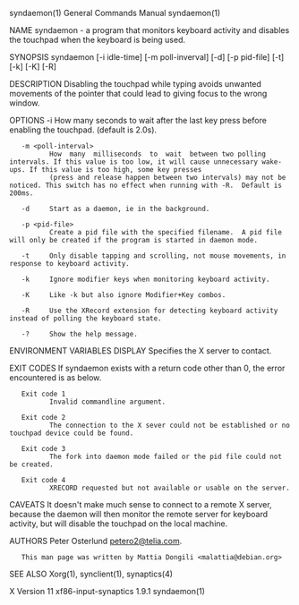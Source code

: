 syndaemon(1)                                                                     General Commands Manual                                                                     syndaemon(1)

NAME
       syndaemon - a program that monitors keyboard activity and disables the touchpad when the keyboard is being used.

SYNOPSIS
       syndaemon [-i idle-time] [-m poll-inverval] [-d] [-p pid-file] [-t] [-k] [-K] [-R]

DESCRIPTION
       Disabling the touchpad while typing avoids unwanted movements of the pointer that could lead to giving focus to the wrong window.

OPTIONS
       -i <idle-time>
              How many seconds to wait after the last key press before enabling the touchpad.  (default is 2.0s).

       -m <poll-interval>
              How  many  milliseconds  to  wait  between two polling intervals. If this value is too low, it will cause unnecessary wake-ups. If this value is too high, some key presses
              (press and release happen between two intervals) may not be noticed. This switch has no effect when running with -R.  Default is 200ms.

       -d     Start as a daemon, ie in the background.

       -p <pid-file>
              Create a pid file with the specified filename.  A pid file will only be created if the program is started in daemon mode.

       -t     Only disable tapping and scrolling, not mouse movements, in response to keyboard activity.

       -k     Ignore modifier keys when monitoring keyboard activity.

       -K     Like -k but also ignore Modifier+Key combos.

       -R     Use the XRecord extension for detecting keyboard activity instead of polling the keyboard state.

       -?     Show the help message.

ENVIRONMENT VARIABLES
       DISPLAY
              Specifies the X server to contact.

EXIT CODES
       If syndaemon exists with a return code other than 0, the error encountered is as below.

       Exit code 1
              Invalid commandline argument.

       Exit code 2
              The connection to the X sever could not be established or no touchpad device could be found.

       Exit code 3
              The fork into daemon mode failed or the pid file could not be created.

       Exit code 4
              XRECORD requested but not available or usable on the server.

CAVEATS
       It doesn't make much sense to connect to a remote X server, because the daemon will then monitor the remote server for keyboard activity, but will disable  the  touchpad  on  the
       local machine.

AUTHORS
       Peter Osterlund <petero2@telia.com>.

       This man page was written by Mattia Dongili <malattia@debian.org>

SEE ALSO
       Xorg(1), synclient(1), synaptics(4)

X Version 11                                                                    xf86-input-synaptics 1.9.1                                                                   syndaemon(1)

